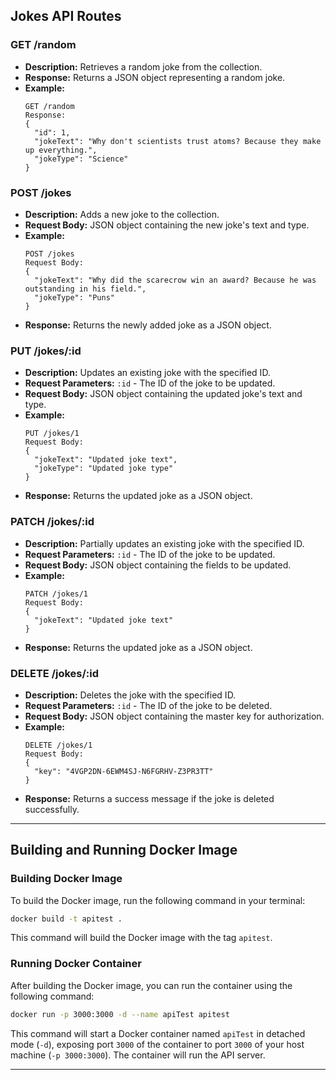 ## Jokes API Routes

### GET /random

- **Description:** Retrieves a random joke from the collection.
- **Response:** Returns a JSON object representing a random joke.
- **Example:** 
  ```
  GET /random
  Response:
  {
    "id": 1,
    "jokeText": "Why don't scientists trust atoms? Because they make up everything.",
    "jokeType": "Science"
  }

### POST /jokes

- **Description:** Adds a new joke to the collection.
- **Request Body:** JSON object containing the new joke's text and type.
- **Example:** 
  ```
  POST /jokes
  Request Body:
  {
    "jokeText": "Why did the scarecrow win an award? Because he was outstanding in his field.",
    "jokeType": "Puns"
  }
  ```
- **Response:** Returns the newly added joke as a JSON object.

### PUT /jokes/:id

- **Description:** Updates an existing joke with the specified ID.
- **Request Parameters:** `:id` - The ID of the joke to be updated.
- **Request Body:** JSON object containing the updated joke's text and type.
- **Example:** 
  ```
  PUT /jokes/1
  Request Body:
  {
    "jokeText": "Updated joke text",
    "jokeType": "Updated joke type"
  }
  ```
- **Response:** Returns the updated joke as a JSON object.

### PATCH /jokes/:id

- **Description:** Partially updates an existing joke with the specified ID.
- **Request Parameters:** `:id` - The ID of the joke to be updated.
- **Request Body:** JSON object containing the fields to be updated.
- **Example:** 
  ```
  PATCH /jokes/1
  Request Body:
  {
    "jokeText": "Updated joke text"
  }
  ```
- **Response:** Returns the updated joke as a JSON object.

### DELETE /jokes/:id

- **Description:** Deletes the joke with the specified ID.
- **Request Parameters:** `:id` - The ID of the joke to be deleted.
- **Request Body:** JSON object containing the master key for authorization.
- **Example:** 
  ```
  DELETE /jokes/1
  Request Body:
  {
    "key": "4VGP2DN-6EWM4SJ-N6FGRHV-Z3PR3TT"
  }
  ```
- **Response:** Returns a success message if the joke is deleted successfully.

---

## Building and Running Docker Image

### Building Docker Image

To build the Docker image, run the following command in your terminal:

```bash
docker build -t apitest .
```

This command will build the Docker image with the tag `apitest`.

### Running Docker Container

After building the Docker image, you can run the container using the following command:

```bash
docker run -p 3000:3000 -d --name apiTest apitest
```

This command will start a Docker container named `apiTest` in detached mode (`-d`), exposing port `3000` of the container to port `3000` of your host machine (`-p 3000:3000`). The container will run the API server.

---
